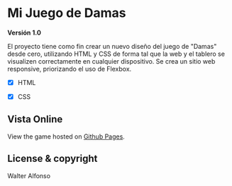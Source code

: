 # Mi Juego de Damas 

**Versión 1.0**

El proyecto tiene como fin crear un nuevo diseño del juego de "Damas" desde cero, 
utilizando HTML y CSS de forma tal que la web y el tablero se visualizen correctamente
en cualquier dispositivo. Se crea un sitio web responsive, priorizando el uso de Flexbox.

-[x] HTML
-[x] CSS


## Vista Online

View the game hosted on [Github Pages](https://walfonso.github.io/mi-juego-de-damas/). 


## License & copyright
Walter Alfonso
